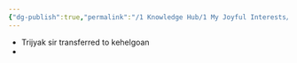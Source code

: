 ```yaml
---
{"dg-publish":true,"permalink":"/1 Knowledge Hub/1 My Joyful Interests/People/Others/Trijyank/","noteIcon":""}
---
```


- Trijyak sir transferred to kehelgoan
- 